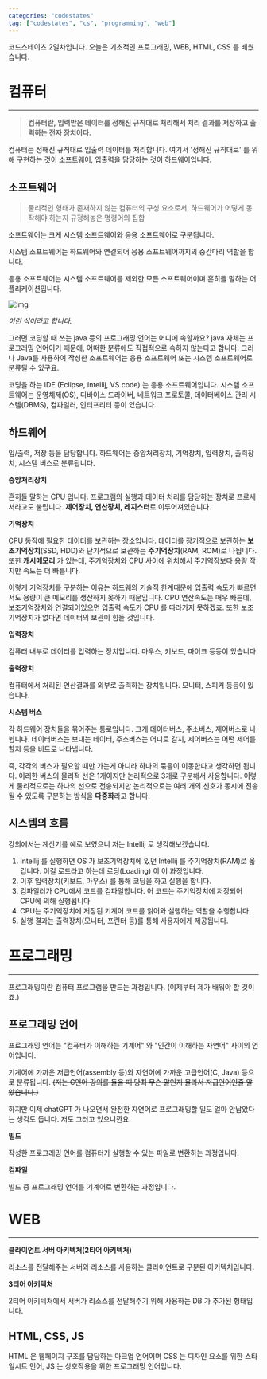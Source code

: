 ```yaml
---
categories: "codestates"
tag: ["codestates", "cs", "programming", "web"]
---
```




코드스테이츠 2일차입니다. 오늘은 기초적인 프로그래밍, WEB, HTML, CSS 를 배웠습니다.

# 컴퓨터

---

> **컴퓨터란, 입력받은 데이터를 정해진 규칙대로 처리해서 처리 결과를 저장하고 출력하는 전자 장치이다.**

컴퓨터는 정해진 규칙대로 입출력 데이터를 처리합니다. 여기서 '정해진 규칙대로' 를 위해 구현하는 것이 소프트웨어, 입출력을 담당하는 것이 하드웨어입니다.

## 소프트웨어

> 물리적인 형태가 존재하지 않는 컴퓨터의 구성 요소로서, 하드웨어가 어떻게 동작해야 하는지 규정해놓은 명령어의 집합

소프트웨어는 크게 시스템 소프트웨어와 응용 소프트웨어로 구분됩니다. 

시스템 소프트웨어는 하드웨어와 연결되어 응용 소프트웨어까지의 중간다리 역할을 합니다.

응용 소프트웨어는 시스템 소프트웨어를 제외한 모든 소프트웨어이며 흔히들 말하는 어플리케이션입니다.

![img](https://mblogthumb-phinf.pstatic.net/20121013_116/dufvndrnjs_1350058508281hBvvg_JPEG/%C0%C0%BF%EB_%BC%D2%C7%C1%C6%AE%BF%FE%BE%EE%C0%C7_%B0%E8%C3%FE%C0%FB_%B0%B3%B3%E4%B0%FA_%BA%D0%B7%F9.JPG?type=w2)

*이런 식이라고 합니다.* 

그러면 코딩할 때 쓰는 java 등의 프로그래밍 언어는 어디에 속할까요? java 자체는  프로그래밍 언어이기 때문에, 어떠한 분류에도 직접적으로 속하지 않는다고 합니다. 그러나 Java를 사용하여 작성한 소프트웨어는 응용 소프트웨어 또는 시스템 소프트웨어로 분류될 수 있구요.

코딩을 하는 IDE (Eclipse, Intellij, VS code) 는 응용 소프트웨어입니다. 시스템 소프트웨어는 운영체제(OS), 디바이스 드라이버, 네트워크 프로토콜, 데이터베이스 관리 시스템(DBMS), 컴파일러, 인터프리터 등이 있습니다.

## 하드웨어



입/출력, 저장 등을 담당합니다. 하드웨어는 중앙처리장치, 기억장치, 입력장치, 출력장치, 시스템 버스로 분류됩니다.

**중앙처리장치**

흔히들 말하는 CPU 입니다. 프로그램의 실행과 데이터 처리를 담당하는 장치로 프로세서라고도 불립니다. **제어장치, 연산장치, 레지스터**로 이루어져있습니다.





**기억장치**

CPU 동작에 필요한 데이터를 보관하는 장소입니다. 데이터를 장기적으로 보관하는 **보조기억장치**(SSD, HDD)와 단기적으로 보관하는 **주기억장치**(RAM, ROM)로 나뉩니다. 또한 **캐시메모리** 가 있는데, 주기억장치와 CPU 사이에 위치해서 주기억장보다 용량 작지만 속도는 더 빠릅니다.

이렇게 기억장치를 구분하는 이유는 하드웨의 기술적 한계때문에 입출력 속도가 빠르면서도 용량이 큰 메모리를 생산하지 못하기 때문입니다. CPU 연산속도는 매우 빠른데, 보조기억장치와 연결되어있으면 입출력 속도가 CPU 를 따라가지 못하겠죠. 또한 보조기억장치가 없다면 데이터의 보관이 힘들 것입니다.



**입력장치**

컴퓨터 내부로 데이터를 입력하는 장치입니다. 마우스, 키보드, 마이크 등등이 있습니다





**출력장치**

컴퓨터에서 처리된 연산결과를 외부로 출력하는 장치입니다. 모니터, 스피커 등등이 있습니다.





**시스템 버스**

각 하드웨어 장치들을 묶어주는 통로입니다. 크게 데이터버스, 주소버스, 제어버스로 나뉩니다. 데이터버스는 보내는 데이터, 주소버스는 어디로 갈지, 제어버스는 어떤 제어를 할지 등을 비트로 나타냅니다. 

즉, 각각의 버스가 필요할 때만 가는게 아니라 하나의 묶음이 이동한다고 생각하면 됩니다. 이러한 버스의 물리적 선은 1개이지만 논리적으로 3개로 구분해서 사용합니다.  이렇게 물리적으로는 하나의 선으로 전송되지만 논리적으로는 여러 개의 신호가 동시에 전송될 수 있도록 구분하는 방식을 **다중화**라고 합니다.



## 시스템의 흐름

강의에서는 계산기를 예로 보였으니 저는 Intellij 로 생각해보겠습니다. 

1. Intellij 를 실행하면 OS 가 보조기억장치에 있던 Intellij 를 주기억장치(RAM)로 옮깁니다. 이걸 로드라고 하는데 로딩(Loading) 이 이 과정입니다. 
2. 이후 입력장치(키보드, 마우스) 를 통해 코딩을 하고 실행을 합니다.
3. 컴파일러가 CPU에서 코드를 컴파일합니다. 어 코드는 주기억장치에 저장되어 CPU에 의해 실행됩니다
4. CPU는 주기억장치에 저장된 기계어 코드를 읽어와 실행하는 역할을 수행합니다. 
5. 실행 결과는 출력장치(모니터, 프린터 등)를 통해 사용자에게 제공됩니다.  

  



# 프로그래밍

---

프로그래밍이란 컴퓨터 프로그램을 만드는 과정입니다. (이제부터 제가 배워야 할 것이죠.)

## 프로그래밍 언어

프로그래밍 언어는 "컴퓨터가 이해하는 기계어" 와 "인간이 이해하는 자연어" 사이의 언어입니다. 

기계어에 가까운 저급언어(assembly 등)와 자연어에 가까운 고급언어(C, Java) 등으로 분류됩니다. ~~(저는 C언어 강의를 들을 때 당최 무슨 말인지 몰라서 저급언어인줄 알았습니다.)~~

하지만 이제 chatGPT 가 나오면서 완전한 자연어로 프로그래밍할 일도 얼마 안남았다는 생각도 듭니다. 저도 그러고 있으니깐요.

**빌드**

작성한 프로그래밍 언어를 컴퓨터가 실행할 수 있는 파일로 변환하는 과정입니다.





**컴파일**

빌드 중 프로그래밍 언어를 기계어로 변환하는 과정입니다. 

# WEB

---

**클라이언트 서버 아키텍처(2티어 아키텍처)**

리소스를 전달해주는 서버와 리소스를 사용하는 클라이언트로 구분된 아키텍처입니다. 





**3티어 아키텍처**

2티어 아키텍처에서 서버가 리소스를 전달해주기 위해 사용하는 DB 가 추가된 형태입니다.





## HTML, CSS, JS

HTML 은 웹페이지 구조를 담당하는 마크업 언어이며 CSS 는 디자인 요소를 위한 스타일시트 언어, JS 는 상호작용을 위한 프로그래밍 언어입니다. 

 



